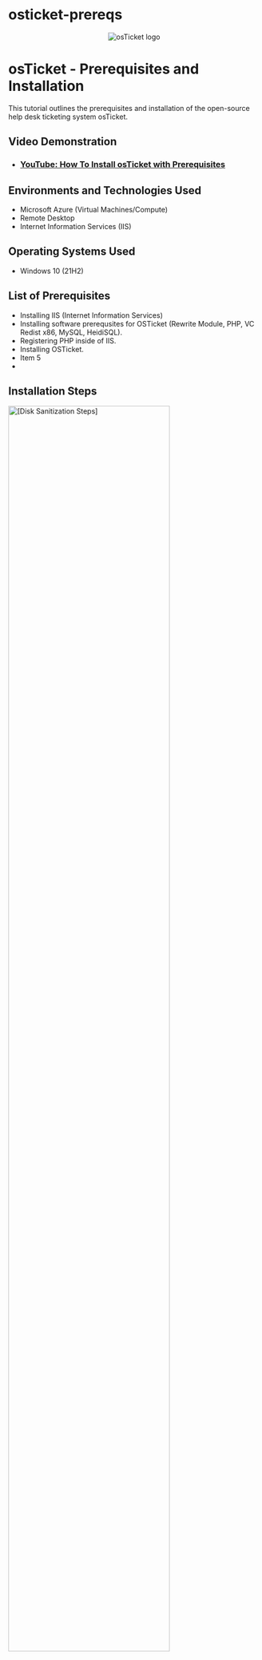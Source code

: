 # osticket-prereqs
<p align="center">
<img src="https://i.imgur.com/Clzj7Xs.png" alt="osTicket logo"/>
</p>

<h1>osTicket - Prerequisites and Installation</h1>
This tutorial outlines the prerequisites and installation of the open-source help desk ticketing system osTicket.<br />


<h2>Video Demonstration</h2>

- ### [YouTube: How To Install osTicket with Prerequisites](https://www.youtube.com)

<h2>Environments and Technologies Used</h2>

- Microsoft Azure (Virtual Machines/Compute)
- Remote Desktop
- Internet Information Services (IIS)

<h2>Operating Systems Used </h2>

- Windows 10</b> (21H2)

<h2>List of Prerequisites</h2>

- Installing IIS (Internet Information Services)
- Installing software prerequsites for OSTicket (Rewrite Module, PHP, VC Redist x86, MySQL, HeidiSQL).
- Registering PHP inside of IIS.
- Installing OSTicket.
- Item 5
- 

<h2>Installation Steps</h2>

<p>
<img src="https://i.imgur.com/VaXPJ6S.png" height="80%" width="80%" alt="[Disk Sanitization Steps]"/>
</p>
<p>
In this step, we are installing IIS in order to create a webserver that will allow users to access OSTicket.
</p>
<br />

<p>
<img src="https://i.imgur.com/qAVa1Vo.png" height="80%" width="80%" alt="Next"/>
</p>
<p>
Here, we are registering PHP Manager inside of IIS. This allows for configuration of the graphical user interface for PHP installations.
</p>
<br />

<p>
<img src="https://i.imgur.com/L7lUwPV.png" height="80%" width="80%" alt="Disk Sanitization Steps"/>
</p>
<p>
Lorem ipsum dolor sit amet, consectetur adipiscing elit, sed do eiusmod tempor incididunt ut labore et dolore magna aliqua. Ut enim ad minim veniam, quis nostrud exercitation ullamco laboris nisi ut aliquip ex ea commodo consequat. Duis aute irure dolor in reprehenderit in voluptate velit esse cillum dolore eu fugiat nulla pariatur.
</p>
<br />
